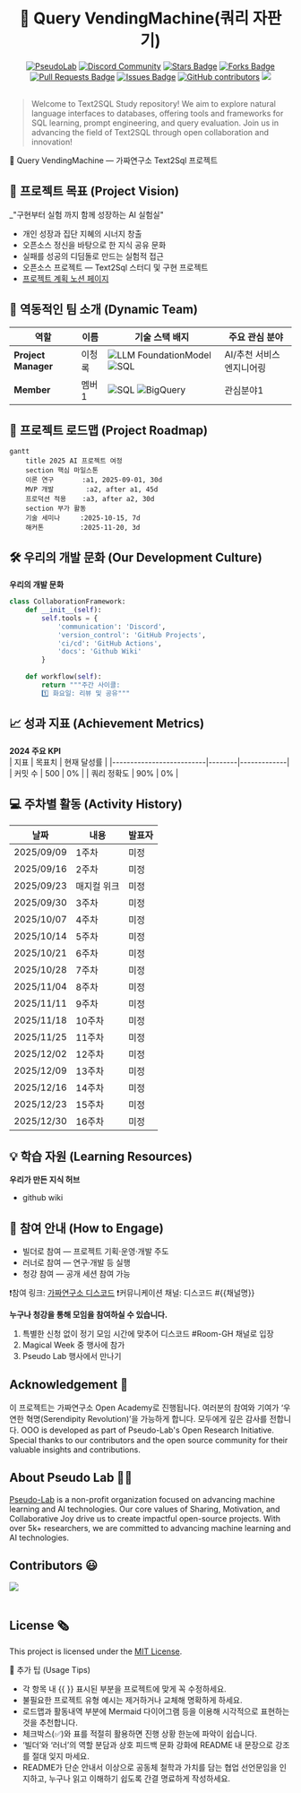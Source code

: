 <h1 align="center"> 🪏 Query VendingMachine(쿼리 자판기) </h1>

<div align="center">
<a href="https://pseudo-lab.com"><img src="https://img.shields.io/badge/PseudoLab-S10-3776AB" alt="PseudoLab"/></a>
<a href="https://discord.gg/EPurkHVtp2"><img src="https://img.shields.io/badge/Discord-BF40BF" alt="Discord Community"/></a>
<a href="https://github.com/Pseudo-Lab/10th-template/stargazers"><img src="https://img.shields.io/github/stars/Pseudo-Lab/10th-template" alt="Stars Badge"/></a>
<a href="https://github.com/Pseudo-Lab/10th-template/network/members"><img src="https://img.shields.io/github/forks/Pseudo-Lab/10th-template" alt="Forks Badge"/></a>
<a href="https://github.com/Pseudo-Lab/10th-template/pulls"><img src="https://img.shields.io/github/issues-pr/Pseudo-Lab/10th-template" alt="Pull Requests Badge"/></a>
<a href="https://github.com/Pseudo-Lab/10th-template/issues"><img src="https://img.shields.io/github/issues/Pseudo-Lab/10th-template" alt="Issues Badge"/></a>
<a href="https://github.com/Pseudo-Lab/10th-template/graphs/contributors"><img alt="GitHub contributors" src="https://img.shields.io/github/contributors/Pseudo-Lab/10th-template?color=2b9348"></a>
<a href="https://hits.seeyoufarm.com"><img src="https://hits.seeyoufarm.com/api/count/incr/badge.svg?url=https%3A%2F%2Fgithub.com%2Fpseudo-lab%2F10th-template&count_bg=%2379C83D&title_bg=%23555555&icon=&icon_color=%23E7E7E7&title=hits&edge_flat=false"/></a>
</div>
<br>

<!-- sheilds: https://shields.io/ -->
<!-- hits badge: https://hits.seeyoufarm.com/ -->

> Welcome to Text2SQL Study repository! We aim to explore natural language interfaces to databases, offering tools and frameworks for SQL learning, prompt engineering, and query evaluation. Join us in advancing the field of Text2SQL through open collaboration and innovation!

🚀 Query VendingMachine — 가짜연구소 Text2Sql 프로젝트


## 🌟 프로젝트 목표 (Project Vision)
_"구현부터 실험 까지 함께 성장하는 AI 실험실"
- 개인 성장과 집단 지혜의 시너지 창출
- 오픈소스 정신을 바탕으로 한 지식 공유 문화
- 실패를 성공의 디딤돌로 만드는 실험적 접근
- 오픈소스 프로젝트 — Text2Sql 스터디 및 구현 프로젝트
- [프로젝트 계획 노션 페이지](https://www.notion.so/chanrankim/Text2Sql-255963ffa3ee80a688b7c082b905e551?d=1ba963ffa3ee83db9e6f83f9a30be927)

## 🧑 역동적인 팀 소개 (Dynamic Team)

| 역할          | 이름 |  기술 스택 배지                                                                 | 주요 관심 분야                          |
|---------------|------|-----------------------------------------------------------------------|----------------------------------------|
| **Project Manager** | 이청록 | ![LLM FoundationModel](https://img.shields.io/badge/Python-Expert-3776AB) ![SQL](https://img.shields.io/badge/PyTorch-EE4C2C) | AI/추천 서비스 엔지니어링            |
| **Member** | 멤버1 | ![SQL](https://img.shields.io/badge/SQL-Advanced-003B57) ![BigQuery](https://img.shields.io/badge/BigQuery-4285F4) | 관심분야1                  |


## 🚀 프로젝트 로드맵 (Project Roadmap)
```mermaid
gantt
    title 2025 AI 프로젝트 여정
    section 핵심 마일스톤
    이론 연구       :a1, 2025-09-01, 30d
    MVP 개발        :a2, after a1, 45d
    프로덕션 적용    :a3, after a2, 30d
    section 부가 활동
    기술 세미나     :2025-10-15, 7d
    해커톤         :2025-11-20, 3d
```


## 🛠️ 우리의 개발 문화 (Our Development Culture)
**우리의 개발 문화**  
```python
class CollaborationFramework:
    def __init__(self):
        self.tools = {
            'communication': 'Discord',
            'version_control': 'GitHub Projects',
            'ci/cd': 'GitHub Actions',
            'docs': 'Github Wiki'
        }
    
    def workflow(self):
        return """주간 사이클:
        1️⃣ 화요일: 리뷰 및 공유"""
```


## 📈 성과 지표 (Achievement Metrics)
**2024 주요 KPI**  
| 지표                     | 목표치 | 현재 달성률 |
|--------------------------|--------|-------------|
| 커밋 수                    | 500  | 0%         |
| 쿼리 정확도                 | 90%    | 0%         | 


## 💻 주차별 활동 (Activity History)

| 날짜 | 내용 | 발표자 | 
| -------- | -------- | ---- |
| 2025/09/09 |  1주차      |  미정    |
| 2025/09/16 |  2주차 | 미정 | 
| 2025/09/23 |  매지컬 위크 | 미정 | 
| 2025/09/30 |  3주차 | 미정 | 
| 2025/10/07 |  4주차 | 미정 | 
| 2025/10/14 |  5주차 | 미정 | 
| 2025/10/21 |  6주차 | 미정 | 
| 2025/10/28 |  7주차 | 미정 | 
| 2025/11/04 |  8주차 | 미정 | 
| 2025/11/11 |  9주차 | 미정 | 
| 2025/11/18 |  10주차 | 미정 | 
| 2025/11/25 |  11주차 | 미정 | 
| 2025/12/02 |  12주차 | 미정 | 
| 2025/12/09 |  13주차 | 미정 | 
| 2025/12/16 |  14주차 | 미정 | 
| 2025/12/23 |  15주차 | 미정 | 
| 2025/12/30 |  16주차 | 미정 | 




## 💡 학습 자원 (Learning Resources)
**우리가 만든 지식 허브**  
- github wiki


## 🌱 참여 안내 (How to Engage)
- 빌더로 참여 — 프로젝트 기획·운영·개발 주도
- 러너로 참여 — 연구·개발 등 실행
- 청강 참여 — 공개 세션 참여 가능

❗️참여 링크: [가짜연구소 디스코드](https://discord.gg/EPurkHVtp2)
❗️커뮤니케이션 채널: 디스코드 #{{채널명}}

**누구나 청강을 통해 모임을 참여하실 수 있습니다.**  
1. 특별한 신청 없이 정기 모임 시간에 맞추어 디스코드 #Room-GH 채널로 입장
2. Magical Week 중 행사에 참가
3. Pseudo Lab 행사에서 만나기

## Acknowledgement 🙏

이 프로젝트는 가짜연구소 Open Academy로 진행됩니다.
여러분의 참여와 기여가 ‘우연한 혁명(Serendipity Revolution)’을 가능하게 합니다. 모두에게 깊은 감사를 전합니다.
OOO is developed as part of Pseudo-Lab's Open Research Initiative. Special thanks to our contributors and the open source community for their valuable insights and contributions.

## About Pseudo Lab 👋🏼</h2>

[Pseudo-Lab](https://pseudo-lab.com/) is a non-profit organization focused on advancing machine learning and AI technologies. Our core values of Sharing, Motivation, and Collaborative Joy drive us to create impactful open-source projects. With over 5k+ researchers, we are committed to advancing machine learning and AI technologies.

<h2>Contributors 😃</h2>
<a href="https://github.com/Pseudo-Lab/10th-template/graphs/contributors">
  <img src="https://contrib.rocks/image?repo=Pseudo-Lab/10th-template" />
</a>
<br><br>

<h2>License 🗞</h2>

This project is licensed under the [MIT License](https://opensource.org/licenses/MIT).

🚩 추가 팁 (Usage Tips)
- 각 항목 내 {{ }} 표시된 부분을 프로젝트에 맞게 꼭 수정하세요.
- 불필요한 프로젝트 유형 예시는 제거하거나 교체해 명확하게 하세요.
- 로드맵과 활동내역 부분에 Mermaid 다이어그램 등을 이용해 시각적으로 표현하는 것을 추천합니다.
- 체크박스(✅)와 표를 적절히 활용하면 진행 상황 한눈에 파악이 쉽습니다.
- ‘빌더’와 ‘러너’의 역할 분담과 상호 피드백 문화 강화에 README 내 문장으로 강조를 절대 잊지 마세요.
- README가 단순 안내서 이상으로 공동체 철학과 가치를 담는 협업 선언문임을 인지하고, 누구나 읽고 이해하기 쉽도록 간결 명료하게 작성하세요.
